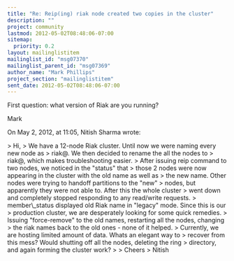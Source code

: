 ```yaml
---
title: "Re: Reip(ing) riak node created two copies in the cluster"
description: ""
project: community
lastmod: 2012-05-02T08:48:06-07:00
sitemap:
  priority: 0.2
layout: mailinglistitem
mailinglist_id: "msg07370"
mailinglist_parent_id: "msg07369"
author_name: "Mark Phillips"
project_section: "mailinglistitem"
sent_date: 2012-05-02T08:48:06-07:00
---
```



First question: what version of Riak are you running?

Mark


On May 2, 2012, at 11:05, Nitish Sharma  wrote:

&gt; Hi,
&gt; We have a 12-node Riak cluster. Until now we were naming every new node as 
&gt; riak@. We then decided to rename the all the nodes to 
&gt; riak@, which makes troubleshooting easier. 
&gt; After issuing reip command to two nodes, we noticed in the "status" that 
&gt; those 2 nodes were now appearing in the cluster with the old name as well as 
&gt; the new name. Other nodes were trying to handoff partitions to the "new" 
&gt; nodes, but apparently they were not able to. After this the whole cluster 
&gt; went down and completely stopped responding to any read/write requests. 
&gt; member\\_status displayed old Riak name in "legacy" mode. Since this is our 
&gt; production cluster, we are desperately looking for some quick remedies. 
&gt; Issuing "force-remove" to the old names, restarting all the nodes, changing 
&gt; the riak names back to the old ones - none of it helped.
&gt; Currently, we are hosting limited amount of data. Whats an elegant way to 
&gt; recover from this mess? Would shutting off all the nodes, deleting the ring 
&gt; directory, and again forming the cluster work?
&gt; 
&gt; Cheers
&gt; Nitish 

